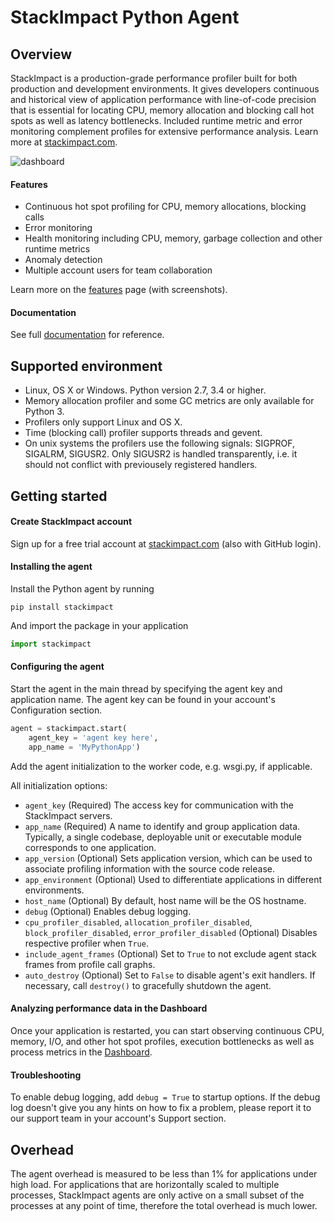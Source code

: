 # StackImpact Python Agent

## Overview

StackImpact is a production-grade performance profiler built for both production and development environments. It gives developers continuous and historical view of application performance with line-of-code precision that is essential for locating CPU, memory allocation and blocking call hot spots as well as latency bottlenecks. Included runtime metric and error monitoring complement profiles for extensive performance analysis. Learn more at [stackimpact.com](https://stackimpact.com/).

![dashboard](https://stackimpact.com/wp-content/uploads/2017/06/hotspots-cpu-1.4-python.png)

#### Features

* Continuous hot spot profiling for CPU, memory allocations, blocking calls
* Error monitoring
* Health monitoring including CPU, memory, garbage collection and other runtime metrics
* Anomaly detection
* Multiple account users for team collaboration

Learn more on the [features](https://stackimpact.com/features/) page (with screenshots).


#### Documentation

See full [documentation](https://stackimpact.com/docs/) for reference.



## Supported environment

* Linux, OS X or Windows. Python version 2.7, 3.4 or higher.
* Memory allocation profiler and some GC metrics are only available for Python 3.
* Profilers only support Linux and OS X.
* Time (blocking call) profiler supports threads and gevent.
* On unix systems the profilers use the following signals: SIGPROF, SIGALRM, SIGUSR2. Only SIGUSR2 is handled transparently, i.e. it should not conflict with previousely registered handlers.


## Getting started


#### Create StackImpact account

Sign up for a free trial account at [stackimpact.com](https://stackimpact.com) (also with GitHub login).


#### Installing the agent

Install the Python agent by running

```
pip install stackimpact
```

And import the package in your application

```python
import stackimpact
```


#### Configuring the agent

Start the agent in the main thread by specifying the agent key and application name. The agent key can be found in your account's Configuration section.

```python
agent = stackimpact.start(
    agent_key = 'agent key here',
    app_name = 'MyPythonApp')
```

Add the agent initialization to the worker code, e.g. wsgi.py, if applicable.

All initialization options:

* `agent_key` (Required) The access key for communication with the StackImpact servers.
* `app_name` (Required) A name to identify and group application data. Typically, a single codebase, deployable unit or executable module corresponds to one application.
* `app_version` (Optional) Sets application version, which can be used to associate profiling information with the source code release.
* `app_environment` (Optional) Used to differentiate applications in different environments.
* `host_name` (Optional) By default, host name will be the OS hostname.
* `debug` (Optional) Enables debug logging.
* `cpu_profiler_disabled`, `allocation_profiler_disabled`, `block_profiler_disabled`, `error_profiler_disabled` (Optional) Disables respective profiler when `True`.
* `include_agent_frames` (Optional) Set to `True` to not exclude agent stack frames from profile call graphs.
* `auto_destroy` (Optional) Set to `False` to disable agent's exit handlers. If necessary, call `destroy()` to gracefully shutdown the agent.



#### Analyzing performance data in the Dashboard

Once your application is restarted, you can start observing continuous CPU, memory, I/O, and other hot spot profiles, execution bottlenecks as well as process metrics in the [Dashboard](https://dashboard.stackimpact.com/).


#### Troubleshooting

To enable debug logging, add `debug = True` to startup options. If the debug log doesn't give you any hints on how to fix a problem, please report it to our support team in your account's Support section.


## Overhead

The agent overhead is measured to be less than 1% for applications under high load. For applications that are horizontally scaled to multiple processes, StackImpact agents are only active on a small subset of the processes at any point of time, therefore the total overhead is much lower.
